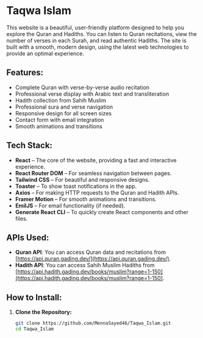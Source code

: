 # Taqwa Islam

This website is a beautiful, user-friendly platform designed to help you explore the Quran and Hadiths. You can listen to Quran recitations, view the number of verses in each Surah, and read authentic Hadiths. The site is built with a smooth, modern design, using the latest web technologies to provide an optimal experience.

## Features:
- Complete Quran with verse-by-verse audio recitation
- Professional verse display with Arabic text and transliteration
- Hadith collection from Sahih Muslim
- Professional sura and verse navigation
- Responsive design for all screen sizes
- Contact form with email integration
- Smooth animations and transitions

## Tech Stack:
- **React** – The core of the website, providing a fast and interactive experience.
- **React Router DOM** – For seamless navigation between pages.
- **Tailwind CSS** – For beautiful and responsive designs.
- **Toaster** – To show toast notifications in the app.
- **Axios** – For making HTTP requests to the Quran and Hadith APIs.
- **Framer Motion** – For smooth animations and transitions.
- **EmilJS** – For email functionality (if needed).
- **Generate React CLI** – To quickly create React components and other files.

## APIs Used:
- **Quran API**: You can access Quran data and recitations from [https://api.quran.gading.dev/](https://api.quran.gading.dev/).
- **Hadith API**: You can access Sahih Muslim Hadiths from [https://api.hadith.gading.dev/books/muslim?range=1-150](https://api.hadith.gading.dev/books/muslim?range=1-150).

## How to Install:

1. **Clone the Repository:**
   ```bash
   git clone https://github.com/MennaSayed46/Taqwa_Islam.git
   cd Taqwa_Islam

